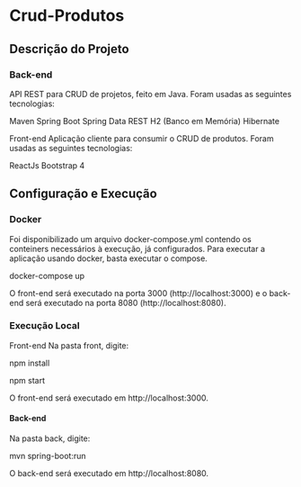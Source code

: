 # Crud-Produtos

## Descrição do Projeto
### Back-end
API REST para CRUD de projetos, feito em Java. Foram usadas as seguintes tecnologias:

Maven
Spring Boot
Spring Data REST
H2 (Banco em Memória)
Hibernate

Front-end
Aplicação cliente para consumir o CRUD de produtos. Foram usadas as seguintes tecnologias:

ReactJs
Bootstrap 4
## Configuração e Execução

### Docker
Foi disponibilizado um arquivo docker-compose.yml contendo os conteiners necessários à execução, já configurados. Para executar a aplicação usando docker, basta executar o compose.

docker-compose up

O front-end será executado na porta 3000 (http://localhost:3000) e o back-end será executado na porta 8080 (http://localhost:8080).

### Execução Local
Front-end
Na pasta front, digite:

npm install

npm start

O front-end será executado em http://localhost:3000.

#### Back-end
Na pasta back, digite:

mvn spring-boot:run

O back-end será executado em http://localhost:8080.
